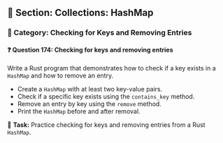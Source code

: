 ## 📘 Section: Collections: HashMap  
### 🔹 Category: Checking for Keys and Removing Entries  
#### ❓ Question 174: Checking for keys and removing entries

Write a Rust program that demonstrates how to check if a key exists in a `HashMap` and how to remove an entry.

- Create a `HashMap` with at least two key-value pairs.
- Check if a specific key exists using the `contains_key` method.
- Remove an entry by key using the `remove` method.
- Print the `HashMap` before and after removal.

🔧 **Task:** Practice checking for keys and removing entries from a Rust `HashMap`.

